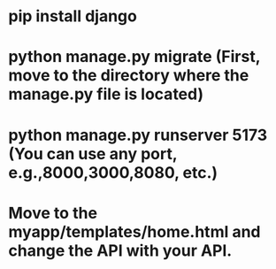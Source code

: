 # pip install django  
# python manage.py migrate (First, move to the directory where the manage.py file is located)  
# python manage.py runserver 5173 (You can use any port, e.g.,8000,3000,8080, etc.)  

# Move to the myapp/templates/home.html and change the API with your API.


